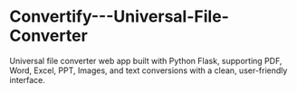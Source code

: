 # Convertify---Universal-File-Converter
Universal file converter web app built with Python Flask, supporting PDF, Word, Excel, PPT, Images, and text conversions with a clean, user-friendly interface.
